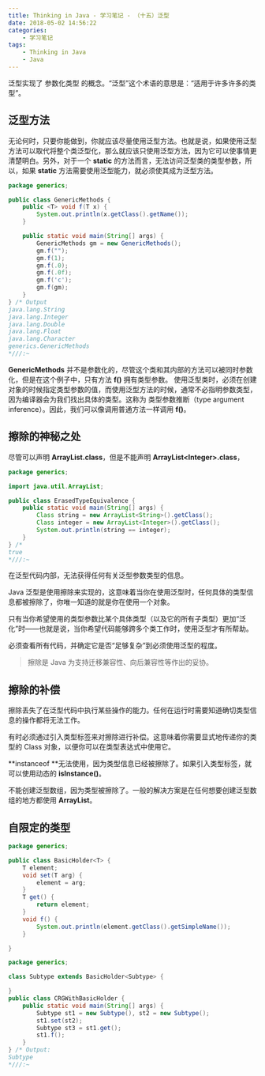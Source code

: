 ```yaml
---
title: Thinking in Java - 学习笔记 - （十五）泛型
date: 2018-05-02 14:56:22
categories:
	- 学习笔记
tags: 
	- Thinking in Java
	- Java
---
```


泛型实现了 <font face='kaiti'>参数化类型</font> 的概念。“泛型”这个术语的意思是：“适用于许多许多的类型”。


泛型方法
---

无论何时，只要你能做到，你就应该尽量使用泛型方法。也就是说，如果使用泛型方法可以取代将整个类泛型化，那么就应该只使用泛型方法，因为它可以使事情更清楚明白。另外，对于一个 **static** 的方法而言，无法访问泛型类的类型参数，所以，如果 **static** 方法需要使用泛型能力，就必须使其成为泛型方法。

<!-- more -->

``` java
package generics;

public class GenericMethods {
    public <T> void f(T x) {
        System.out.println(x.getClass().getName());
    }

    public static void main(String[] args) {
        GenericMethods gm = new GenericMethods();
        gm.f("");
        gm.f(1);
        gm.f(.0);
        gm.f(.0f);
        gm.f('c');
        gm.f(gm);
    }
} /* Output
java.lang.String
java.lang.Integer
java.lang.Double
java.lang.Float
java.lang.Character
generics.GenericMethods
*///:~
```

**GenericMethods** 并不是参数化的，尽管这个类和其内部的方法可以被同时参数化，但是在这个例子中，只有方法 **f()** 拥有类型参数。
使用泛型类时，必须在创建对象的时候指定类型参数的值，而使用泛型方法的时候，通常不必指明参数类型，因为编译器会为我们找出具体的类型。这称为 <font face='kaiti'>类型参数推断</font>（type argument inference）。因此，我们可以像调用普通方法一样调用 **f()**。

擦除的神秘之处
--

尽管可以声明 **ArrayList.class**，但是不能声明 **ArrayList&lt;Integer&gt;.class**，

``` java
package generics;

import java.util.ArrayList;

public class ErasedTypeEquivalence {
    public static void main(String[] args) {
        Class string = new ArrayList<String>().getClass();
        Class integer = new ArrayList<Integer>().getClass();
        System.out.println(string == integer);
    }
} /*
true
*///:~
```
<font face='kaiti'>在泛型代码内部，无法获得任何有关泛型参数类型的信息。</font>

Java 泛型是使用擦除来实现的，这意味着当你在使用泛型时，任何具体的类型信息都被擦除了，你唯一知道的就是你在使用一个对象。

只有当你希望使用的类型参数比某个具体类型（以及它的所有子类型）更加“泛化”时——也就是说，当你希望代码能够跨多个类工作时，使用泛型才有所帮助。

必须查看所有代码，并确定它是否“足够复杂”到必须使用泛型的程度。

> 擦除是 Java 为支持迁移兼容性、向后兼容性等作出的妥协。

擦除的补偿
--

擦除丢失了在泛型代码中执行某些操作的能力。任何在运行时需要知道确切类型信息的操作都将无法工作。

有时必须通过引入类型标签来对擦除进行补偿。这意味着你需要显式地传递你的类型的 Class 对象，以便你可以在类型表达式中使用它。

**instanceof **无法使用，因为类型信息已经被擦除了。如果引入类型标签，就可以使用动态的 **isInstance()**。

不能创建泛型数组，因为类型被擦除了。一般的解决方案是在任何想要创建泛型数组的地方都使用 **ArrayList**。

自限定的类型
---

``` java
package generics;

public class BasicHolder<T> {
    T element;
    void set(T arg) {
        element = arg;
    }
    T get() {
        return element;
    }
    void f() {
        System.out.println(element.getClass().getSimpleName());
    }

}

```

``` java
package generics;

class Subtype extends BasicHolder<Subtype> {

}
public class CRGWithBasicHolder {
    public static void main(String[] args) {
        Subtype st1 = new Subtype(), st2 = new Subtype();
        st1.set(st2);
        Subtype st3 = st1.get();
        st1.f();
    }
} /* Output:
Subtype
*///:~
```

